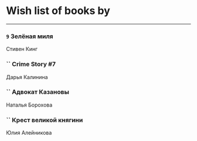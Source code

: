 # Wish list of books by [](https://ok.ru/profile/536771522733)
---

### `9` Зелёная миля
Стивен Кинг

### `` Crime Story #7
Дарья Калинина

### `` Адвокат Казановы
Наталья Борохова

### `` Крест великой княгини
Юлия Алейникова

